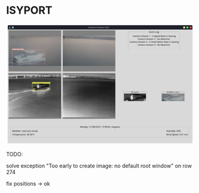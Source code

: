 # ISYPORT

![Alt text](utils/example5?raw=true "Example")

TODO: 

solve exception "Too early to create image: no default root window" on row 274 

fix positions -> ok
